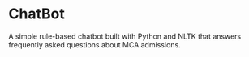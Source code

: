 # ChatBot
A simple rule-based chatbot built with Python and NLTK that answers frequently asked questions about MCA admissions.
